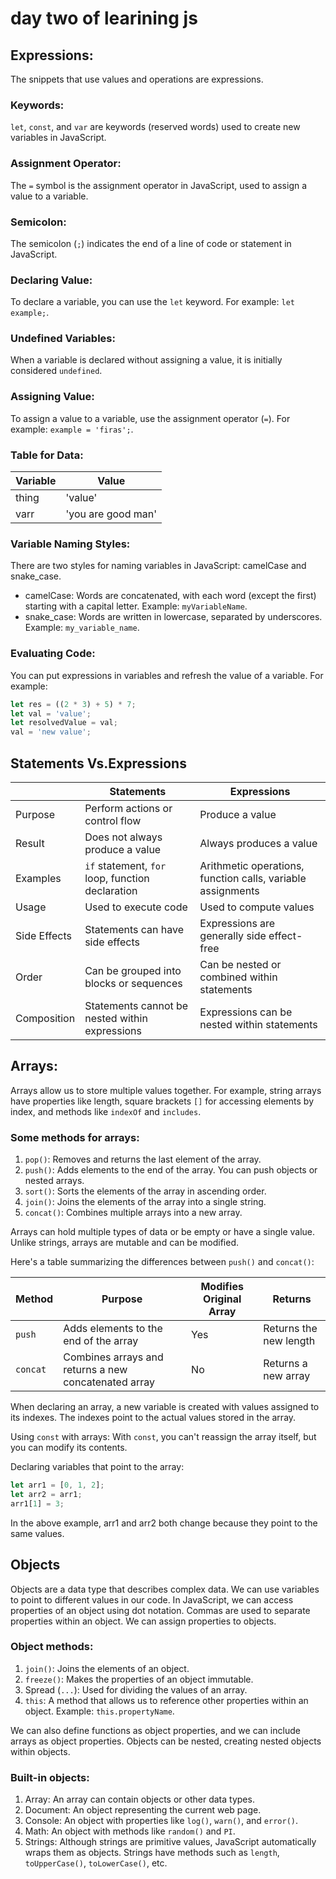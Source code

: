 # day two of learining js 
## Expressions: 
The snippets that use values and operations are expressions. 

### Keywords: 
`let`, `const`, and `var` are keywords (reserved words) used to create new variables in JavaScript. 

### Assignment Operator: 
The `=` symbol is the assignment operator in JavaScript, used to assign a value to a variable. 

### Semicolon: 
The semicolon (`;`) indicates the end of a line of code or statement in JavaScript. 

### Declaring Value: 
To declare a variable, you can use the `let` keyword. For example: `let example;`. 

### Undefined Variables: 
When a variable is declared without assigning a value, it is initially considered `undefined`. 

### Assigning Value: 
To assign a value to a variable, use the assignment operator (`=`). For example: `example = 'firas';`. 

### Table for Data:

| Variable | Value              |
|----------|--------------------|
| thing    | 'value'            |
| varr     | 'you are good man' |

### Variable Naming Styles: 
There are two styles for naming variables in JavaScript: camelCase and snake_case. 
- camelCase: Words are concatenated, with each word (except the first) starting with a capital letter. Example: `myVariableName`.
- snake_case: Words are written in lowercase, separated by underscores. Example: `my_variable_name`.

### Evaluating Code: 
You can put expressions in variables and refresh the value of a variable. For example: 
````javascript
let res = ((2 * 3) + 5) * 7;
let val = 'value';
let resolvedValue = val;
val = 'new value';
````
## Statements Vs.Expressions
|           | Statements                                 | Expressions                                 |
|-----------|--------------------------------------------|---------------------------------------------|
| Purpose   | Perform actions or control flow            | Produce a value                             |
| Result    | Does not always produce a value            | Always produces a value                      |
| Examples  | `if` statement, `for` loop, function declaration   | Arithmetic operations, function calls, variable assignments |
| Usage     | Used to execute code                       | Used to compute values                       |
| Side Effects | Statements can have side effects        | Expressions are generally side effect-free   |
| Order     | Can be grouped into blocks or sequences    | Can be nested or combined within statements |
| Composition | Statements cannot be nested within expressions  | Expressions can be nested within statements |


## Arrays:
Arrays allow us to store multiple values together. For example, string arrays have properties like length, square brackets `[]` for accessing elements by index, and methods like `indexOf` and `includes`.

### Some methods for arrays:
1. `pop()`: Removes and returns the last element of the array.
2. `push()`: Adds elements to the end of the array. You can push objects or nested arrays.
3. `sort()`: Sorts the elements of the array in ascending order.
4. `join()`: Joins the elements of the array into a single string.
5. `concat()`: Combines multiple arrays into a new array.

Arrays can hold multiple types of data or be empty or have a single value. Unlike strings, arrays are mutable and can be modified.

Here's a table summarizing the differences between `push()` and `concat()`:

| Method | Purpose                                           | Modifies Original Array | Returns                |
|--------|---------------------------------------------------|-------------------------|------------------------|
| `push` | Adds elements to the end of the array              | Yes                     | Returns the new length |
| `concat` | Combines arrays and returns a new concatenated array | No                    | Returns a new array    |

When declaring an array, a new variable is created with values assigned to its indexes. The indexes point to the actual values stored in the array.

Using `const` with arrays:
With `const`, you can't reassign the array itself, but you can modify its contents.

Declaring variables that point to the array:
```javascript
let arr1 = [0, 1, 2];
let arr2 = arr1;
arr1[1] = 3;
```
In the above example, arr1 and arr2 both change because they point to the same values.
## Objects

Objects are a data type that describes complex data. We can use variables to point to different values in our code. In JavaScript, we can access properties of an object using dot notation. Commas are used to separate properties within an object. We can assign properties to objects.

### Object methods:
1. `join()`: Joins the elements of an object.
2. `freeze()`: Makes the properties of an object immutable.
3. Spread (`...`): Used for dividing the values of an array.
4. `this`: A method that allows us to reference other properties within an object. Example: `this.propertyName`.
   
We can also define functions as object properties, and we can include arrays as object properties. Objects can be nested, creating nested objects within objects.

### Built-in objects:
1. Array: An array can contain objects or other data types.
2. Document: An object representing the current web page.
3. Console: An object with properties like `log()`, `warn()`, and `error()`.
4. Math: An object with methods like `random()` and `PI`.
5. Strings: Although strings are primitive values, JavaScript automatically wraps them as objects. Strings have methods such as `length`, `toUpperCase()`, `toLowerCase()`, etc.




